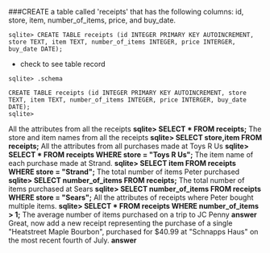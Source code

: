 ###CREATE a table called 'receipts' that has the following columns: id, store, item, number_of_items, price, and buy_date.

```sqlite> CREATE TABLE receipts (id INTEGER PRIMARY KEY AUTOINCREMENT, store TEXT, item TEXT, number_of_items INTEGER, price INTERGER, buy_date DATE); ```

* check to see table record 

```
sqlite> .schema 

CREATE TABLE receipts (id INTEGER PRIMARY KEY AUTOINCREMENT, store TEXT, item TEXT, number_of_items INTEGER, price INTERGER, buy_date DATE);
sqlite> 
```

All the attributes from all the receipts
**sqlite> SELECT * FROM receipts;**
The store and item names from all the receipts
**sqlite> SELECT store,item FROM receipts;**
All the attributes from all purchases made at Toys R Us
**sqlite> SELECT * FROM receipts WHERE store = "Toys R Us";**
The item name of each purchase made at Strand.
**sqlite> SELECT item FROM receipts WHERE store = "Strand";**
The total number of items Peter purchased
**sqlite> SELECT number_of_items FROM receipts;**
The total number of items purchased at Sears
**sqlite> SELECT number_of_items FROM receipts WHERE store = "Sears";**
All the attributes of receipts where Peter bought multiple items.
**sqlite> SELECT * FROM receipts WHERE number_of_items > 1;**
The average number of items purchased on a trip to JC Penny
**answer**
Great, now add a new receipt representing the purchase of a single "Heatstreet Maple Bourbon", purchased for $40.99 at "Schnapps Haus" on the most recent fourth of July.
**answer**

